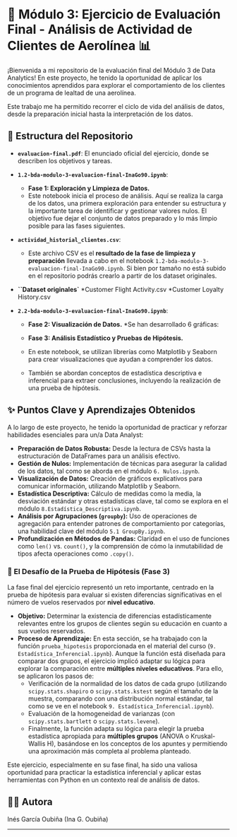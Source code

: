 # 🚀 Módulo 3: Ejercicio de Evaluación Final - Análisis de Actividad de Clientes de Aerolínea 📊

¡Bienvenida a mi repositorio de la evaluación final del Módulo 3 de Data Analytics! En este proyecto, he tenido la oportunidad de aplicar los conocimientos aprendidos para explorar el comportamiento de los clientes de un programa de lealtad de una aerolínea.

Este trabajo me ha permitido recorrer el ciclo de vida del análisis de datos, desde la preparación inicial hasta la interpretación de los datos.

## 📁 Estructura del Repositorio

* **`evaluacion-final.pdf`**: El enunciado oficial del ejercicio, donde se describen los objetivos y tareas.
* **`1.2-bda-modulo-3-evaluacion-final-InaGo90.ipynb`**:
    * **Fase 1: Exploración y Limpieza de Datos.**
    * Este notebook inicia el proceso de análisis. Aquí se realiza la carga de los datos, una primera exploración para entender su estructura y la importante tarea de identificar y gestionar valores nulos. El objetivo fue dejar el conjunto de datos preparado y lo más limpio posible para las fases siguientes.
* **`actividad_historial_clientes.csv`**:
    * Este archivo CSV es el **resultado de la fase de limpieza y preparación** llevada a cabo en el notebook `1.2-bda-modulo-3-evaluacion-final-InaGo90.ipynb`. Si bien por tamaño no está subido en el repositorio podrás crearlo a partir de los dataset originales.
* **``Dataset originales`**
   *Customer Flight Activity.csv
   *Customer Loyalty History.csv
  
* **`2.2-bda-modulo-3-evaluacion-final-InaGo90.ipynb`**:
    * **Fase 2: Visualización de Datos.**
       *Se han desarrollado 6 gráficas:
          
    * **Fase 3: Análisis Estadístico y Pruebas de Hipótesis.**
    * En este notebook, se utilizan librerías como Matplotlib y Seaborn para crear visualizaciones que ayudan a comprender los datos.
    * También se abordan conceptos de estadística descriptiva e inferencial para extraer conclusiones, incluyendo la realización de una prueba de hipótesis.

## ✨ Puntos Clave y Aprendizajes Obtenidos

A lo largo de este proyecto, he tenido la oportunidad de practicar y reforzar habilidades esenciales para un/a Data Analyst:

* **Preparación de Datos Robusta:** Desde la lectura de CSVs hasta la estructuración de DataFrames para un análisis efectivo.
* **Gestión de Nulos:** Implementación de técnicas para asegurar la calidad de los datos, tal como se aborda en el módulo `6. Nulos.ipynb`.
* **Visualización de Datos:** Creación de gráficos explicativos para comunicar información, utilizando Matplotlib y Seaborn.
* **Estadística Descriptiva:** Cálculo de medidas como la media, la desviación estándar y otras estadísticas clave, tal como se explora en el módulo `8.Estadística_Descriptiva.ipynb`.
* **Análisis por Agrupaciones (`groupby`):** Uso de operaciones de agregación para entender patrones de comportamiento por categorías, una habilidad clave del módulo `5.1 GroupBy.ipynb`.
* **Profundización en Métodos de Pandas:** Claridad en el uso de funciones como `len()` vs. `count()`, y la comprensión de cómo la inmutabilidad de tipos afecta operaciones como `.copy()`.

### 🧪 El Desafío de la Prueba de Hipótesis (Fase 3)

La fase final del ejercicio representó un reto importante, centrado en la prueba de hipótesis para evaluar si existen diferencias significativas en el número de vuelos reservados por **nivel educativo**.

* **Objetivo:** Determinar la existencia de diferencias estadísticamente relevantes entre los grupos de clientes según su educación en cuanto a sus vuelos reservados.
* **Proceso de Aprendizaje:** En esta sección, se ha trabajado con la función `prueba_hipotesis` proporcionada en el material del curso (`9. Estadística_Inferencial.ipynb`). Aunque la función está diseñada para comparar dos grupos, el ejercicio implicó adaptar su lógica para explorar la comparación entre **múltiples niveles educativos**. Para ello, se aplicaron los pasos de:
    * Verificación de la normalidad de los datos de cada grupo (utilizando `scipy.stats.shapiro` o `scipy.stats.kstest` según el tamaño de la muestra, comparando con una distribución normal estándar, tal como se ve en el notebook `9. Estadística_Inferencial.ipynb`).
    * Evaluación de la homogeneidad de varianzas (con `scipy.stats.bartlett` o `scipy.stats.levene`).
    * Finalmente, la función adapta su lógica para elegir la prueba estadística apropiada para **múltiples grupos** (ANOVA o Kruskal-Wallis H), basándose en los conceptos de los apuntes y permitiendo una aproximación más completa al problema planteado.

Este ejercicio, especialmente en su fase final, ha sido una valiosa oportunidad para practicar la estadística inferencial y aplicar estas herramientas con Python en un contexto real de análisis de datos.

## 👩‍💻 Autora

Inés García Oubiña (Ina G. Oubiña)

---
